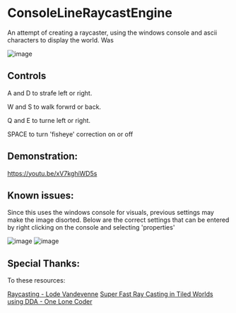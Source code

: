# ConsoleLineRaycastEngine
An attempt of creating a raycaster, using the windows console and ascii characters to display the world. Was 

![image](https://user-images.githubusercontent.com/57671477/190220927-e3f8dc7c-e032-4367-a97f-08e7c681167f.png)

## Controls

A and D to strafe left or right.

W and S to walk forwrd or back.

Q and E to turne left or right.

SPACE to turn 'fisheye' correction on or off

## Demonstration:

https://youtu.be/xV7kghiWD5s

## Known issues:

Since this uses the windows console for visuals, previous settings may make the image disorted. Below are the correct settings that can be entered by right clicking on the console and selecting 'properties'

![image](https://user-images.githubusercontent.com/57671477/190221651-c679b2e6-c156-42a6-9106-9ff51859bbd9.png)
![image](https://user-images.githubusercontent.com/57671477/190221589-b3323ab4-a399-4c67-ba6c-1412759b3250.png)

## Special Thanks:
To these resources:

[Raycasting - Lode Vandevenne](https://lodev.org/cgtutor/raycasting.html)
[Super Fast Ray Casting in Tiled Worlds using DDA - One Lone Coder](https://www.youtube.com/watch?v=NbSee-XM7WA)
